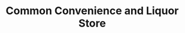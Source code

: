 ---
title: "Common Convenience and Liquor Store"
url: /littleton/common-convenience-and-liquor-store/
shop: convenience
---